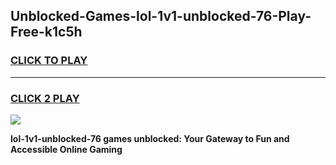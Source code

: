 
## Unblocked-Games-lol-1v1-unblocked-76-Play-Free-k1c5h
<h3>
<a href="https://premium76.site?title=lol-1v1-unblocked-76&ref=20M">CLICK TO PLAY</a></h3>
<hr>

<h3>
<a href="https://premium76.site?title=lol-1v1-unblocked-76&ref=20M">CLICK 2 PLAY</a>
  
</h3>

<a href="https://premium76.site?title=lol-1v1-unblocked-76&ref=19M"><img src="https://clearcache.store/games.png"></a>


**lol-1v1-unblocked-76 games unblocked: Your Gateway to Fun and Accessible Online Gaming**
